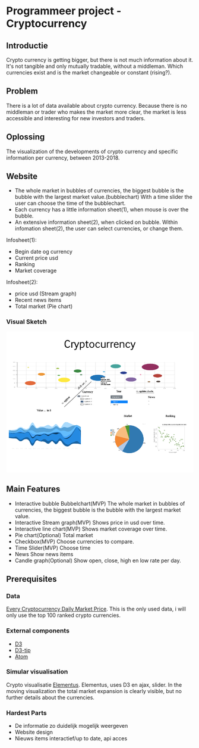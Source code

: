 # Programmeer project - Cryptocurrency


## Introductie
Crypto currency is getting bigger, but there is not much information about it. It's not tangible and only mutually tradable, without a middleman. Which currencies exist and is the market changeable or constant (rising?).

## Problem
There is a lot of data available about crypto currency. Because there is no middleman or trader who makes the market more clear, the market is less accessible and interesting for new investors and traders.

## Oplossing
The visualization of the developments of crypto currency and specific information per currency, between 2013-2018.

## Website
+ The whole market in bubbles of currencies, the biggest bubble is the bubble with the largest market value.(bubblechart)
  With a time slider the user can choose the time of the bubblechart.
+ Each currency has a little information sheet(1), when mouse is over the bubble.
+ An extensive information sheet(2), when clicked on bubble.
  Within infomation sheet(2), the user can select currencies, or change them.



Infosheet(1):
+ Begin date og currency
+ Current price usd
+ Ranking
+ Market coverage


Infosheet(2):
+ price usd (Stream graph)
+ Recent news items
+ Total market (Pie chart)

### Visual Sketch
![sketch](doc/website_design.png)

## Main Features
+ Interactive bubble Bubbelchart(MVP)
The whole market in bubbles of currencies, the biggest bubble is the bubble with the largest market value.
+ Interactive Stream graph(MVP)
Shows price in usd over time.
+ Interactive line chart(MVP)
Shows market coverage over time.
+ Pie chart(Optional)
Total market
+ Checkbox(MVP)
Choose currencies to compare.
+ Time Slider(MVP)
Choose time
+ News
Show news items
+ Candle graph(Optional)
Show open, close, high en low rate per day.

## Prerequisites
### Data
[Every Cryptocurrency Daily Market Price](https://www.kaggle.com/jessevent/all-crypto-currencies/kernels). This is the only used data, i will only use the top 100 ranked crypto currencies.

### External components
- [D3](https://d3js.org/)
- [D3-tip](https://github.com/Caged/d3-tip)
- [Atom](atom.io)

### Simular visualisation
Crypto visualisatie [Elementus](https://elementus.io/token-sales-history). Elementus, uses D3 en ajax, slider.  In the moving visualization the total market expansion is clearly visible, but no further details about the currencies.


### Hardest Parts
+ De informatie zo duidelijk mogelijk weergeven
+ Website design
+ Nieuws items interactief/up to date, api acces
